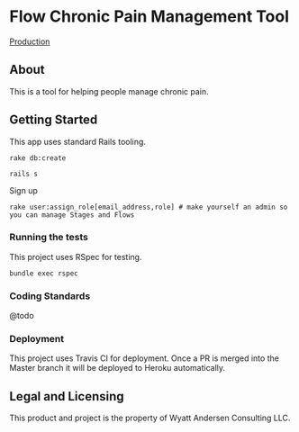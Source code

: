 # Flow Chronic Pain Management Tool

[Production](https://flow-chronic-pain.herokuapp.com/)

## About

This is a tool for helping people manage chronic pain.

## Getting Started

This app uses standard Rails tooling.

`rake db:create`

`rails s`

Sign up

`rake user:assign_role[email_address,role] # make yourself an admin so you can manage Stages and Flows`

### Running the tests

This project uses RSpec for testing.

`bundle exec rspec`

### Coding Standards

@todo

### Deployment

This project uses Travis CI for deployment. Once a PR is merged into the Master branch it will be deployed to Heroku automatically.

## Legal and Licensing

This product and project is the property of Wyatt Andersen Consulting LLC.
